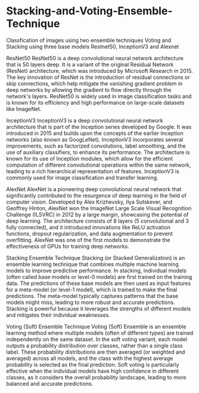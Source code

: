 ﻿# Stacking-and-Voting-Ensemble-Technique

Classfication of images using two ensemble techniques Voting and Stacking using three base models Restnet50, InceptionV3 and Alexnet

ResNet50
ResNet50 is a deep convolutional neural network architecture that is 50 layers deep. It is a variant of the original Residual Network (ResNet) architecture, which was introduced by Microsoft Research in 2015. The key innovation of ResNet is the introduction of residual connections or skip connections, which help mitigate the vanishing gradient problem in deep networks by allowing the gradient to flow directly through the network's layers. ResNet50 is widely used in image classification tasks and is known for its efficiency and high performance on large-scale datasets like ImageNet.

InceptionV3
InceptionV3 is a deep convolutional neural network architecture that is part of the Inception series developed by Google. It was introduced in 2015 and builds upon the concepts of the earlier Inception networks (also known as GoogLeNet). InceptionV3 incorporates several improvements, such as factorized convolutions, label smoothing, and the use of auxiliary classifiers, to enhance its performance. The architecture is known for its use of Inception modules, which allow for the efficient computation of different convolutional operations within the same network, leading to a rich hierarchical representation of features. InceptionV3 is commonly used for image classification and transfer learning.

AlexNet
AlexNet is a pioneering deep convolutional neural network that significantly contributed to the resurgence of deep learning in the field of computer vision. Developed by Alex Krizhevsky, Ilya Sutskever, and Geoffrey Hinton, AlexNet won the ImageNet Large Scale Visual Recognition Challenge (ILSVRC) in 2012 by a large margin, showcasing the potential of deep learning. The architecture consists of 8 layers (5 convolutional and 3 fully connected), and it introduced innovations like ReLU activation functions, dropout regularization, and data augmentation to prevent overfitting. AlexNet was one of the first models to demonstrate the effectiveness of GPUs for training deep networks.

Stacking Ensemble Technique
Stacking (or Stacked Generalization) is an ensemble learning technique that combines multiple machine learning models to improve predictive performance. In stacking, individual models (often called base models or level-0 models) are first trained on the training data. The predictions of these base models are then used as input features for a meta-model (or level-1 model), which is trained to make the final predictions. The meta-model typically captures patterns that the base models might miss, leading to more robust and accurate predictions. Stacking is powerful because it leverages the strengths of different models and mitigates their individual weaknesses.

Voting (Soft) Ensemble Technique
Voting (Soft) Ensemble is an ensemble learning method where multiple models (often of different types) are trained independently on the same dataset. In the soft voting variant, each model outputs a probability distribution over classes, rather than a single class label. These probability distributions are then averaged (or weighted and averaged) across all models, and the class with the highest average probability is selected as the final prediction. Soft voting is particularly effective when the individual models have high confidence in different classes, as it considers the overall probability landscape, leading to more balanced and accurate predictions.
